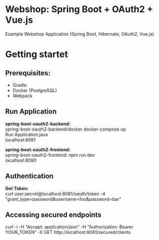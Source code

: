 # Webshop: Spring Boot + OAuth2 + Vue.js

Example Webshop Application (Spring Boot, Hibernate, OAuth2, Vue.js)

# Getting startet
## Prerequisites:
- Gradle
- Docker (PostgreSQL)
- Webpack

## Run Application
**spring-boot-oauth2-backend:**  
spring-boot-oauth2-backend/docker docker-compose up  
Run Application.java  
localhost:8081  

**spring-boot-oauth2-frontend:**  
spring-boot-oauth2-frontend: npm run dev  
localhost:8080  

## Authentication
**Get Token:**  
curl user:secret@localhost:8081/oauth/token -d "grant_type=password&username=foo&password=bar"

## Accessing secured endpoints
curl -i -H "Accept: application/json" -H "Authorization: Bearer YOUR_TOKEN" -X GET http://localhost:8081/secured/clients
